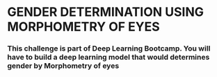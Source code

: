 # GENDER DETERMINATION USING MORPHOMETRY OF EYES 

### This challenge is part of Deep Learning Bootcamp. You will have to build a deep learning model that would determines gender by Morphometry of eyes
